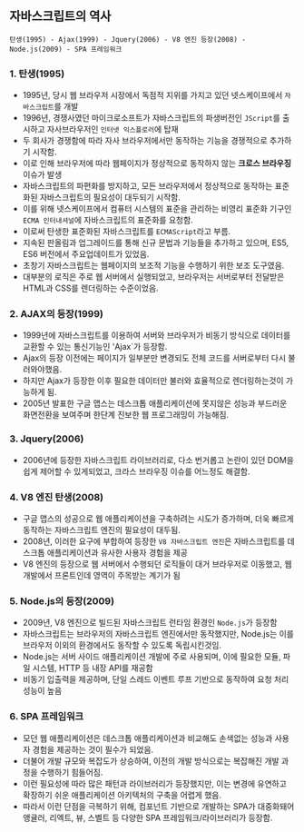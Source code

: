 ## 자바스크립트의 역사
```
탄생(1995) - Ajax(1999) - Jquery(2006) - V8 엔진 등장(2008) - Node.js(2009) - SPA 프레임워크 
```

### 1. 탄생(1995)
- 1995년, 당시 웹 브라우저 시장에서 독점적 지위를 가지고 있던 넷스케이프에서 `자바스크립트`를 개발
- 1996년, 경쟁사였던 마이크로소프트가 자바스크립트의 파생버전인 `JScript`를 출시하고 자사브라우저인 `인터넷 익스플로러`에 탑재 
- 두 회사가 경쟁함에 따라 자사 브라우저에서만 동작하는 기능을 경쟁적으로 추가하기 시작함.
- 이로 인해 브라우저에 따라 웹페이지가 정상적으로 동작하지 않는 **크로스 브라우징** 이슈가 발생
- 자바스크립트의 파편화를 방지하고, 모든 브라우저에서 정상적으로 동작하는 표준화된 자바스크립트의 필요성이 대두되기 시작함.
- 이를 위해 넷스케이프에서 컴퓨터 시스템의 표준을 관리하는 비영리 표준화 기구인 `ECMA 인터내셔널`에 자바스크립트의 표준화를 요청함.
- 이로써 탄생한 표준화된 자바스크립트를 `ECMAScript`라고 부름.
- 지속된 판올림과 업그레이드를 통해 신규 문법과 기능들을 추가하고 있으며, ES5, ES6 버전에서 주요업데이트가 있었음.
- 초창기 자바스크립트는 웹페이지의 보조적 기능을 수행하기 위한 보조 도구였음.
- 대부분의 로직은 주로 웹 서버에서 실행되었고, 브라우저는 서버로부터 전달받은 HTML과 CSS를 렌더링하는 수준이었음.

### 2. AJAX의 등장(1999)
- 1999년에 자바스크립트를 이용하여 서버와 브라우저가 비동기 방식으로 데이터를 교환할 수 있는 통신기능인 'Ajax`가 등장함.
- Ajax의 등장 이전에는 페이지가 일부분만 변경되도 전체 코드를 서버로부터 다시 불러와야했음. 
- 하지만 Ajax가 등장한 이후 필요한 데이터만 불러와 효율적으로 렌더링하는것이 가능하게 됨.
- 2005년 발표한 구글 맵스는 데스크톱 애플리케이션에 못지않은 성능과 부드러운 화면전환을 보여주며 한단계 진보한 웹 프로그래밍이 가능해짐. 

### 3. Jquery(2006)
- 2006년에 등장한 자바스크립트 라이브러리로, 다소 번거롭고 논란이 있던 DOM을 쉽게 제어할 수 있게되었고, 크라스 브라우징 이슈를 어느정도 해결함.

### 4. V8 엔진 탄생(2008)
- 구글 맵스의 성공으로 웹 애플리케이션을 구축하려는 시도가 증가하며, 더욱 빠르게 동작하는 자바스크립트 엔진의 필요성이 대두됨.
- 2008년, 이러한 요구에 부합하여 등장한 `V8 자바스크립트 엔진`은 자바스크립트를 데스크톱 애플리케이션과 유사한 사용자 경험을 제공
- V8 엔진의 등장으로 웹 서버에서 수행되던 로직들이 대거 브라우저로 이동했고, 웹 개발에서 프론트인데 영역이 주목받는 계기가 됨

### 5. Node.js의 등장(2009)
- 2009년, V8 엔진으로 빌드된 자바스크립트 런타임 환경인 `Node.js`가 등장함 
- 자바스크립트는 브라우저의 자바스크립트 엔진에서만 동작했지만, Node.js는 이를 브라우저 이외의 환경에서도 동작할 수 있도록 독립시킨것임. 
- Node.js는 서버 사이드 애플리케이션 개발에 주로 사용되며, 이에 필요한 모듈, 파일 시스템, HTTP 등 내장 API를 재공함 
- 비동기 입출력을 제공하며, 단일 스레드 이벤트 루프 기반으로 동작하여 요청 처리 성능이 높음

### 6. SPA 프레임워크
- 모던 웹 애플리케이션은 데스크톱 애플리케이션과 비교해도 손색없는 성능과 사용자 경험을 제공하는 것이 필수가 되었음.
- 더불어 개발 규모와 복잡도가 상승하여, 이전의 개발 방식으로는 복잡해진 개발 과정을 수행하기 힘들어짐.
- 이런 필요성에 따라 많은 패턴과 라이브러리가 등장했지만, 이는 변경에 유연하고 확장하기 쉬운 애플리케이션 아키텍처의 구축을 어렵게 했음. 
- 따라서 이런 단점을 극복하기 위해, 컴포넌트 기반으로 개발하는 SPA가 대중화돼어 앵귤러, 리엑트, 뷰, 스벨트 등 다양한 SPA 프레임워크/라이브러리가 등장함.

